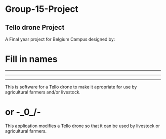 # Group-15-Project
Tello drone Project 
----------------------
A Final year project for Belgium Campus designed by:
# Fill in names
---
---
---
This is software for a Tello drone to make it apropriate for use by agricultural farmers and/or livestock.
# or -\_0_/-
This application modifies a Tello drone so that it can be used by livestock or agricultural farmers.
